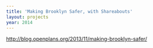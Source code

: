 ```yaml
---
title: 'Making Brooklyn Safer, with Shareabouts'
layout: projects
year: 2014
---
```


http://blog.openplans.org/2013/11/making-brooklyn-safer/